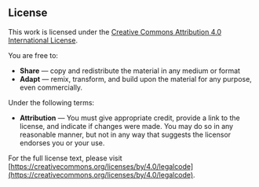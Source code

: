 ## License

This work is licensed under the [Creative Commons Attribution 4.0 International License](https://creativecommons.org/licenses/by/4.0/).

You are free to:

- **Share** — copy and redistribute the material in any medium or format
- **Adapt** — remix, transform, and build upon the material for any purpose, even commercially.

Under the following terms:

- **Attribution** — You must give appropriate credit, provide a link to the license, and indicate if changes were made. You may do so in any reasonable manner, but not in any way that suggests the licensor endorses you or your use.

For the full license text, please visit [https://creativecommons.org/licenses/by/4.0/legalcode](https://creativecommons.org/licenses/by/4.0/legalcode).

